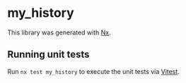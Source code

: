 # my_history

This library was generated with [Nx](https://nx.dev).

## Running unit tests

Run `nx test my_history` to execute the unit tests via [Vitest](https://vitest.dev/).
